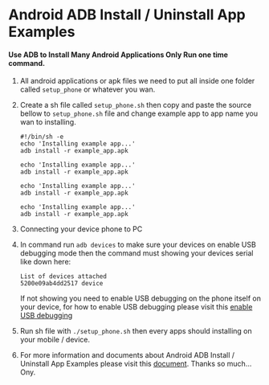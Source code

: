 # Android ADB Install / Uninstall App Examples


#### Use ADB to Install Many Android Applications Only Run one time command.

1. All android applications or apk files we need to put all inside one folder called `setup_phone` or whatever you wan.

2. Create a sh file called `setup_phone.sh` then copy and paste the source bellow to `setup_phone.sh` file and change example app to app name you wan to installing.

   ```
   #!/bin/sh -e
   echo 'Installing example app...'
   adb install -r example_app.apk
   
   echo 'Installing example app...'
   adb install -r example_app.apk
   
   echo 'Installing example app...'
   adb install -r example_app.apk
   
   echo 'Installing example app...'
   adb install -r example_app.apk
   ```

3. Connecting your device phone to PC

4. In command run `adb devices` to make sure your devices on enable USB debugging mode then the command must showing your devices serial like down here:

   ```
   List of devices attached
   5200e09ab4dd2517	device
   ```

   If not showing you need to enable USB debugging on the phone itself on your device, for how to enable USB debugging please visit this [enable USB debugging](https://stackoverflow.com/questions/4756451/how-to-install-an-apk-file-on-an-android-phone)

5. Run sh file with `./setup_phone.sh`  then every apps should installing on your mobile / device.

6. For more information and documents about Android ADB Install / Uninstall App Examples please visit this [document](https://www.dev2qa.com/android-adb-install-uninstall-app-examples/). Thanks so much... Ony.
